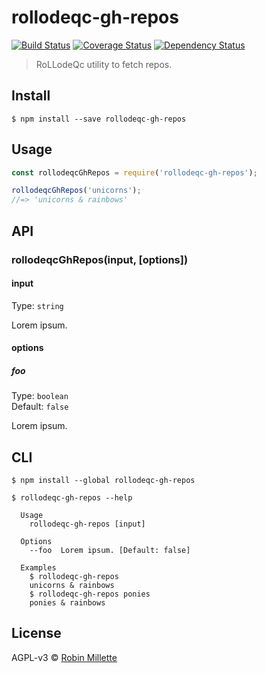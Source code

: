 # rollodeqc-gh-repos
[![Build Status](https://travis-ci.org/millette/rollodeqc-gh-repos.svg?branch=master)](https://travis-ci.org/millette/rollodeqc-gh-repos)
[![Coverage Status](https://coveralls.io/repos/github/millette/rollodeqc-gh-repos/badge.svg?branch=master)](https://coveralls.io/github/millette/rollodeqc-gh-repos?branch=master)
[![Dependency Status](https://gemnasium.com/badges/github.com/millette/rollodeqc-gh-repos.svg)](https://gemnasium.com/github.com/millette/rollodeqc-gh-repos)
> RoLLodeQc utility to fetch repos.

## Install
```
$ npm install --save rollodeqc-gh-repos
```

## Usage
```js
const rollodeqcGhRepos = require('rollodeqc-gh-repos');

rollodeqcGhRepos('unicorns');
//=> 'unicorns & rainbows'
```

## API
### rollodeqcGhRepos(input, [options])
#### input
Type: `string`

Lorem ipsum.

#### options
##### foo
Type: `boolean`<br>
Default: `false`

Lorem ipsum.

## CLI
```
$ npm install --global rollodeqc-gh-repos
```

```
$ rollodeqc-gh-repos --help

  Usage
    rollodeqc-gh-repos [input]

  Options
    --foo  Lorem ipsum. [Default: false]

  Examples
    $ rollodeqc-gh-repos
    unicorns & rainbows
    $ rollodeqc-gh-repos ponies
    ponies & rainbows
```


## License
AGPL-v3 © [Robin Millette](http://robin.millette.info)
